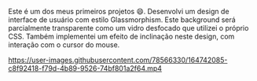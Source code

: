 Este é um dos meus primeiros projetos 😄. Desenvolvi um design de interface de usuário com estilo Glassmorphism. Este background será parcialmente transparente como um vidro desfocado que utilizei o próprio CSS. Também implementei um efeito de inclinação neste design, com interação com o cursor do mouse.




https://user-images.githubusercontent.com/78566330/164742085-c8f92418-f79d-4b89-9526-74bf801a2f64.mp4

